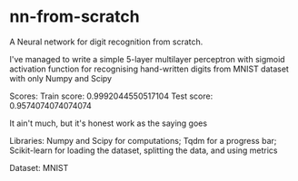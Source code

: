 # nn-from-scratch
A Neural network for digit recognition from scratch.

I've managed to write a simple 5-layer multilayer perceptron with sigmoid activation function for recognising hand-written digits from MNIST dataset with only Numpy and Scipy

Scores:
        Train score: 0.9992044550517104 
        Test score: 0.9574074074074074

It ain't much, but it's honest work as the saying goes

Libraries: Numpy and Scipy for computations; Tqdm for a progress bar; Scikit-learn for loading the dataset, splitting the data, and using metrics

Dataset: MNIST
